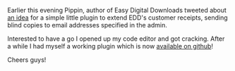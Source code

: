 Earlier this evening Pippin, author of Easy Digital Downloads tweeted about [an idea](https://easydigitaldownloads.com/support/topic/send-a-copy-of-the-receipt-to-another-address/) for a simple little plugin to extend EDD's customer receipts, sending blind copies to email addresses specified in the admin.

Interested to have a go I opened up my code editor and got cracking. After a while I had myself a working plugin which is now [available on github](https://github.com/studioromeo/edd-bcc)!

Cheers guys!

